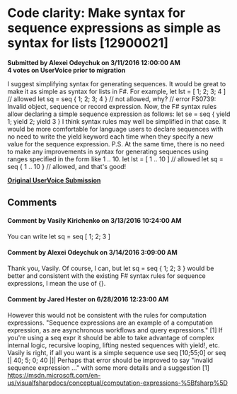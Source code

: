 # Code clarity: Make syntax for sequence expressions as simple as syntax for lists [12900021] #

**Submitted by Alexei Odeychuk on 3/11/2016 12:00:00 AM**  
**4 votes on UserVoice prior to migration**  

I suggest simplifying syntax for generating sequences. It would be great to make it as simple as syntax for lists in F#.
For example,
let lst = [ 1; 2; 3; 4 ] // allowed
let sq = seq { 1; 2; 3; 4 } // not allowed, why?
// error FS0739: Invalid object, sequence or record expression.
Now, the F# syntax rules allow declaring a simple sequence expression as follows:
let se = seq { yield 1; yield 2; yield 3 }
I think syntax rules may well be simplified in that case. It would be more comfortable for language users to declare sequences with no need to write the yield keyword each time when they specify a new value for the sequence expression.
P.S. At the same time, there is no need to make any improvements in syntax for generating sequences using ranges specified in the form like 1 .. 10.
let lst = [ 1 .. 10 ] // allowed
let sq = seq { 1 .. 10 } // allowed, and that's good!



**[Original UserVoice Submission](https://fslang.uservoice.com/forums/245727-f-language/suggestions/12900021)**


## Comments ##


#### Comment by Vasily Kirichenko on 3/13/2016 10:24:00 AM ####
You can write
let sq = seq [ 1; 2; 3 ]


#### Comment by Alexei Odeychuk on 3/14/2016 3:09:00 AM ####
Thank you, Vasily. Of course, I can, but let sq = seq { 1; 2; 3 } would be better and consistent with the existing F# syntax rules for sequence expressions, I mean the use of {}.


#### Comment by Jared Hester on 6/28/2016 12:23:00 AM ####
However this would not be consistent with the rules for computation expressions.
"Sequence expressions are an example of a computation expression, as are asynchronous workflows and query expressions." [1]
If you're using a seq expr it should be able to take advantage of complex internal logic, recursive looping, lifting nested sequences with yield!, etc.
Vasily is right, if all you want is a simple sequence use
seq [10;55;0] or seq [| 40; 5; 0; 40 |]|
Perhaps that error should be improved to say "invalid sequence expression ..." with some more details and a suggestion
[1] https://msdn.microsoft.com/en-us/visualfsharpdocs/conceptual/computation-expressions-%5Bfsharp%5D

